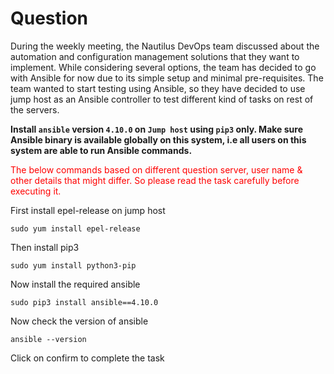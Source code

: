 # Question
During the weekly meeting, the Nautilus DevOps team discussed about the automation and configuration management solutions that they want to implement. While considering several options, the team has decided to go with Ansible for now due to its simple setup and minimal pre-requisites. The team wanted to start testing using Ansible, so they have decided to use jump host as an Ansible controller to test different kind of tasks on rest of the servers.

**Install `ansible` version `4.10.0` on `Jump host` using `pip3` only. Make sure Ansible binary is available globally on this system, i.e all users on this system are able to run Ansible commands.**

<span style="color: red;">The below commands based on different question server, user name & other details that might differ. So please read the task carefully before executing it. </span>

First install epel-release on jump host
```
sudo yum install epel-release
```

Then install pip3
```
sudo yum install python3-pip
```

Now install the required ansible
```
sudo pip3 install ansible==4.10.0
```
Now check the version of ansible
```
ansible --version
```
Click on confirm to complete the task
